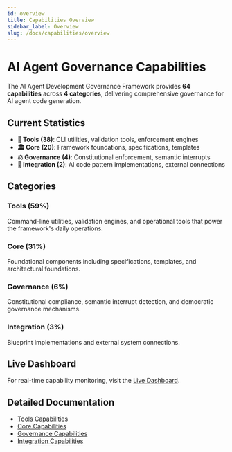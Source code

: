 ```yaml
---
id: overview
title: Capabilities Overview
sidebar_label: Overview
slug: /docs/capabilities/overview
---
```


# AI Agent Governance Capabilities

The AI Agent Development Governance Framework provides __64 capabilities__ across __4 categories__, delivering
comprehensive governance for AI agent code generation.

## Current Statistics

- __🔧 Tools (38)__: CLI utilities, validation tools, enforcement engines
- __🏛️ Core (20)__: Framework foundations, specifications, templates
- __⚖️ Governance (4)__: Constitutional enforcement, semantic interrupts
- __🔗 Integration (2)__: AI code pattern implementations, external connections

## Categories

### Tools (59%)

Command-line utilities, validation engines, and operational tools that power the framework's daily operations.

### Core (31%)

Foundational components including specifications, templates, and architectural foundations.

### Governance (6%)

Constitutional compliance, semantic interrupt detection, and democratic governance mechanisms.

### Integration (3%)

Blueprint implementations and external system connections.

## Live Dashboard

For real-time capability monitoring, visit the [Live Dashboard](/dashboard).

## Detailed Documentation

- [Tools Capabilities](./tools)
- [Core Capabilities](./core)
- [Governance Capabilities](./governance)
- [Integration Capabilities](./integration)
